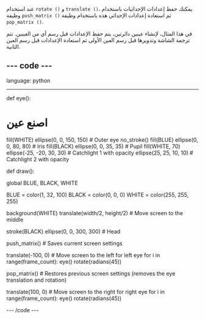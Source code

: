 عند استخدام `rotate ()` و `translate ()`، يمكنك حفظ إعدادات الإحداثيات باستخدام وظيفة `push_matrix ()` ثم استعادة إعدادات الإحداثي هذه باستخدام وظيفة `pop_matrix ()`.

في هذا المثال، لإنشاء عينين دائرتين، يتم حفظ الإعدادات قبل رسم أي من العينين. تتم ترجمة الشاشة وتدويرها قبل رسم العين الأولى ثم استعادة الإعدادات قبل رسم العين الثانية.

--- code ---
---
language: python

---

def eye():

# اصنع عين
  fill(WHITE) ellipse(0, 0, 150, 150) # Outer eye no_stroke() fill(BLUE) ellipse(0, 0, 80, 80) # Iris fill(BLACK) ellipse(0, 0, 35, 35) # Pupil fill(WHITE, 70) ellipse(-25, -20, 30, 30) # Catchlight 1 with opacity ellipse(25, 25, 10, 10) # Catchlight 2 with opacity

def draw():

  global BLUE, BLACK, WHITE

  BLUE = color(1, 32, 100) BLACK = color(0, 0, 0) WHITE = color(255, 255, 255)

  background(WHITE) translate(width/2, height/2) # Move screen to the middle

  stroke(BLACK) ellipse(0, 0, 300, 300) # Head

  push_matrix() # Saves current screen settings

  translate(-100, 0) # Move screen to the left for left eye for i in range(frame_count): eye() rotate(radians(45))

  pop_matrix() # Restores previous screen settings (removes the eye translation and rotation)

  translate(100, 0) # Move screen to the right for right eye for i in range(frame_count): eye() rotate(radians(45))

--- /code ---

